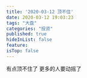 ```yaml
---
title: '2020-03-12 顶不住'
date: 2020-03-12 19:03:23
tags: "大盘"
categories: "投资"
published: true
hideInList: false
feature: 
isTop: false
---
```

有点顶不住了
更多的人要动摇了
<!-- more -->

